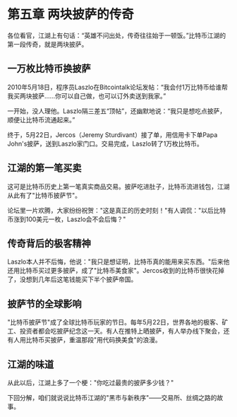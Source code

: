 # 第五章 两块披萨的传奇

各位看官，江湖上有句话：“英雄不问出处，传奇往往始于一顿饭。”比特币江湖的第一段传奇，就是两块披萨。

## 一万枚比特币换披萨

2010年5月18日，程序员Laszlo在Bitcointalk论坛发帖：“我会付1万比特币给谁帮我买两块披萨……你可以自己做，也可以订外卖送到我家。”

一开始，没人理他。Laszlo隔三差五“顶帖”，还幽默地说：“我只是想吃点披萨，顺便让比特币流通起来。”

终于，5月22日，Jercos（Jeremy Sturdivant）接了单，用信用卡下单Papa John's披萨，送到Laszlo家门口。交易完成，Laszlo转了1万枚比特币。

## 江湖的第一笔买卖

这可是比特币历史上第一笔真实商品交易。披萨吃进肚子，比特币流进钱包，江湖从此有了"比特币披萨节"。

论坛里一片欢腾，大家纷纷祝贺："这是真正的历史时刻！"有人调侃："以后比特币涨到100美元一枚，Laszlo会不会后悔？"

## 传奇背后的极客精神

Laszlo本人并不后悔，他说："我只是想证明，比特币真的能用来买东西。"后来他还用比特币买过更多披萨，成了"比特币美食家"。Jercos收到的比特币很快花掉了，没想到几年后这笔钱能买下半个披萨帝国。

## 披萨节的全球影响

"比特币披萨节"成了全球比特币玩家的节日。每年5月22日，世界各地的极客、矿工、投资者都会吃披萨纪念这一天。有人在推特上晒披萨，有人举办线下聚会，还有人用比特币买披萨，重温那段"用代码换美食"的浪漫。

## 江湖的味道

从此以后，江湖上多了一个梗："你吃过最贵的披萨多少钱？"

下回分解，咱们就说说比特币江湖的"黑市与新秩序"——交易所、丝绸之路的故事。 